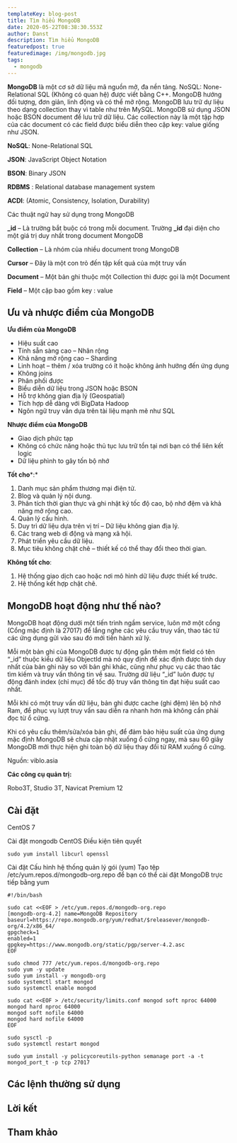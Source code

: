 ```yaml
---
templateKey: blog-post
title: Tìm hiểu MongoDB
date: 2020-05-22T08:38:30.553Z
author: Danst
description: Tìm hiểu MongoDB
featuredpost: true
featuredimage: /img/mongodb.jpg
tags:
  - mongodb
---
```

**MongoDB** là một cơ sở dữ liệu mã nguồn mở, đa nền tảng. NoSQL: None-Relational SQL (Không có quan hệ) được viết bằng C++. MongoDB hướng đối tượng, đơn giản, linh động và có thể mở rộng. MongoDB lưu trữ dự liệu theo dạng collection thay vì table như trên MySQL. MongoDB sử dụng JSON hoặc BSON document để lưu trữ dữ liệu. Các collection này là một tập hợp của các document có các field được biểu diễn theo cặp key: value giống như JSON.

**NoSQL**: None-Relational SQL

**JSON**: JavaScript Object Notation

**BSON**: Binary JSON

**RDBMS** : Relational database management system

**ACDI**: (Atomic, Consistency, Isolation, Durability)

Các thuật ngữ hay sử dụng trong MongoDB

**_id** – Là trường bắt buộc có trong mỗi document. Trường **_id** đại diện cho một giá trị duy nhất trong document MongoDB

**Collection** – Là nhóm của nhiều document trong MongoDB

**Cursor** – Đây là một con trỏ đến tập kết quả của một truy vấn

**Document** – Một bản ghi thuộc một Collection thì được gọi là một Document

**Field** – Một cặp bao gồm key : value

## Ưu và nhược điểm của MongoDB

**Ưu điểm của MongoDB**

* Hiệu suất cao
* Tính sẵn sàng cao – Nhân rộng
* Khả năng mở rộng cao – Sharding
* Linh hoạt – thêm / xóa trường có ít hoặc không ảnh hưởng đến ứng dụng
* Không joins
* Phân phối được
* Biểu diễn dữ liệu trong JSON hoặc BSON
* Hỗ trợ không gian địa lý (Geospatial)
* Tích hợp dễ dàng với BigData Hadoop
* Ngôn ngữ truy vấn dựa trên tài liệu mạnh mẽ như SQL

**Nhược điểm của MongoDB**

* Giao dịch phức tạp
* Không có chức năng hoặc thủ tục lưu trữ tồn tại nơi bạn có thể liên kết logic
* Dữ liệu phình to gây tốn bộ nhớ

**Tốt cho***:*

1. Danh mục sản phẩm thương mại điện tử.
2. Blog và quản lý nội dung.
3. Phân tích thời gian thực và ghi nhật ký tốc độ cao, bộ nhớ đệm và khả năng mở rộng cao.
4. Quản lý cấu hình.
5. Duy trì dữ liệu dựa trên vị trí – Dữ liệu không gian địa lý.
6. Các trang web di động và mạng xã hội.
7. Phát triển yêu cầu dữ liệu.
8. Mục tiêu không chặt chẽ – thiết kế có thể thay đổi theo thời gian.

**Không tốt cho**:

1. Hệ thống giao dịch cao hoặc nơi mô hình dữ liệu được thiết kế trước.
2. Hệ thống kết hợp chặt chẽ.

## MongoDB hoạt động như thế nào?

MongoDB hoạt động dưới một tiến trình ngầm service, luôn mở một cổng (Cổng mặc định là 27017) để lắng nghe các yêu cầu truy vấn, thao tác từ các ứng dụng gửi vào sau đó mới tiến hành xử lý.

Mỗi một bản ghi của MongoDB được tự động gắn thêm một field có tên “_id” thuộc kiểu dữ liệu ObjectId mà nó quy định để xác định được tính duy nhất của bản ghi này so với bản ghi khác, cũng như phục vụ các thao tác tìm kiếm và truy vấn thông tin về sau. Trường dữ liệu “_id” luôn được tự động đánh index (chỉ mục) để tốc độ truy vấn thông tin đạt hiệu suất cao nhất.

Mỗi khi có một truy vấn dữ liệu, bản ghi được cache (ghi đệm) lên bộ nhớ Ram, để phục vụ lượt truy vấn sau diễn ra nhanh hơn mà không cần phải đọc từ ổ cứng.

Khi có yêu cầu thêm/sửa/xóa bản ghi, để đảm bảo hiệu suất của ứng dụng mặc định MongoDB sẽ chưa cập nhật xuống ổ cứng ngay, mà sau 60 giây MongoDB mới thực hiện ghi toàn bộ dữ liệu thay đổi từ RAM xuống ổ cứng.

Nguồn: viblo.asia

**Các công cụ quản trị:**

Robo3T, Studio 3T, Navicat Premium 12

## Cài đặt

CentOS 7

Cài đặt mongodb CentOS Điều kiện tiên quyết

`sudo yum install libcurl openssl`

Cài đặt Cấu hình hệ thống quản lý gói (yum)
Tạo tệp /etc/yum.repos.d/mongodb-org.repo để bạn có thể cài đặt MongoDB trực tiếp bằng yum

```
#!/bin/bash

sudo cat <<EOF > /etc/yum.repos.d/mongodb-org.repo
[mongodb-org-4.2] name=MongoDB Repository
baseurl=https://repo.mongodb.org/yum/redhat/$releasever/mongodb-org/4.2/x86_64/
gpgcheck=1
enabled=1
gpgkey=https://www.mongodb.org/static/pgp/server-4.2.asc
EOF

sudo chmod 777 /etc/yum.repos.d/mongodb-org.repo
sudo yum -y update
sudo yum install -y mongodb-org
sudo systemctl start mongod
sudo systemctl enable mongod

sudo cat <<EOF > /etc/security/limits.conf mongod soft nproc 64000
mongod hard nproc 64000
mongod soft nofile 64000
mongod hard nofile 64000
EOF

sudo sysctl -p
sudo systemctl restart mongod

sudo yum install -y policycoreutils-python semanage port -a -t mongod_port_t -p tcp 27017
```



## Các lệnh thường sử dụng

## Lời kết

## Tham khảo